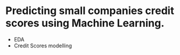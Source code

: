 # Predicting small companies credit scores using Machine Learning.

- EDA
- Credit Scores modelling
